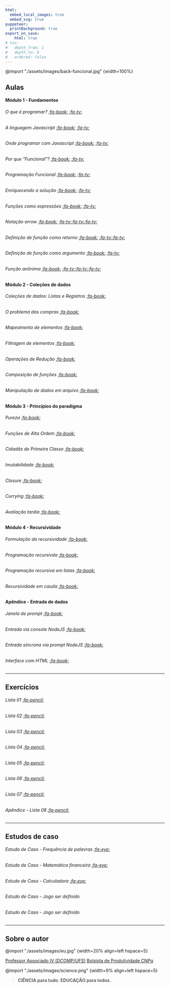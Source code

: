 ```yaml
---
html:
  embed_local_images: true
  embed_svg: true
puppeteer: 
  printBackground: true
export_on_save:
    html: true
# toc:
#   depth_from: 1
#   depth_to: 6
#   ordered: false
---
```


<!-- # Sumário {ignore}
[TOC] -->

@import "./assets/images/back-funcional.jpg" {width=100%}  

## Aulas

#### Módulo 1 - Fundamentos
###### O que é programar? [:fa-book:](/conteudo/aulas/01oqueeprogramar.html) [:fa-tv:](https://youtu.be/OtznOZE6-ns)
###### A linguagem Javascript [:fa-book:](/conteudo/aulas/02linguagemjavascript.html) [:fa-tv:](https://youtu.be/vzm3EJjfsmQ)
###### Onde programar com Javascript [:fa-book:](/conteudo/aulas/03ondeprogramar.html) [:fa-tv:](https://youtu.be/b2NJFxu3DQY)
###### Por que "Funcional"? [:fa-book:](/conteudo/aulas/04porquefuncional.html) [:fa-tv:](https://youtu.be/5OAlfVrq1qE)
###### Programação Funcional [:fa-book:](/conteudo/aulas/05programacaofuncional.html) [:fa-tv:](https://youtu.be/Ccmh07GYsQs) 
###### Enriquecendo a solução [:fa-book:](/conteudo/aulas/06enriquecendoprograma.html) [:fa-tv:](https://youtu.be/l8ELcaEh4Mg)
###### Funções como expressões [:fa-book:](/conteudo/aulas/07funcoesexpressoes.html) [:fa-tv:](https://youtu.be/x72CpUk1mcg) 
###### Notação *arrow* [:fa-book:](/conteudo/aulas/08notacaoarrow.html) [:fa-tv:](https://youtu.be/2PTkYMLuFOY)[:fa-tv:](https://youtu.be/oEd3Zp5dvx4)[:fa-tv:](https://youtu.be/FL_wLGXjj50)
###### Definição de função como retorno [:fa-book:](/conteudo/aulas/09funcaocomoretorno.html) [:fa-tv:](https://youtu.be/N0vjAngeuJM)[:fa-tv:](https://youtu.be/p0GLTnDz7T8)  
###### Definição de função como argumento [:fa-book:](/conteudo/aulas/10funcaocomoargumento.html) [:fa-tv:](https://youtu.be/QIJXZTTIxQg) 
###### Função *anônima* [:fa-book:](/conteudo/aulas/11funcaoanonima.html) [:fa-tv:](https://youtu.be/yoYOomI51N4)[:fa-tv:](https://youtu.be/v_Ecdlqani8)[:fa-tv:](https://youtu.be/qkGi6Boa0bg)

#### Módulo 2 - Coleções de dados
###### Coleções de dados: Listas e Registros [:fa-book:](/conteudo/aulas/12colecoes.html)
###### O problema das compras [:fa-book:](/conteudo/aulas/13colecoes_compras.html)
###### Mapeamento de elementos [:fa-book:](/conteudo/aulas/14mapeamento.html)
###### Filtragem de elementos [:fa-book:](/conteudo/aulas/15filtragem.html)
###### Operações de Redução [:fa-book:](/conteudo/aulas/16reducao.html)
###### Composição de funções [:fa-book:](/conteudo/aulas/17composicao.html)
###### Manipulação de dados em arquivo [:fa-book:](/conteudo/aulas/18arquivos.html)

#### Módulo 3 - Princípios do paradigma
###### Pureza [:fa-book:](/conteudo/aulas/19principiospureza.html)
###### Funções de Alta Ordem [:fa-book:](/conteudo/aulas/20principiosaltaordem.html)
###### Cidadãs de Primeira Classe [:fa-book:](/conteudo/aulas/21principiosprimeiraclasse.html)
###### Imutabilidade [:fa-book:](/conteudo/aulas/22principiosimutabilidade.html)
###### *Closure* [:fa-book:](/conteudo/aulas/23principiosclosure.html)
###### *Currying* [:fa-book:](/conteudo/aulas/24principioscurrying.html)
###### Avaliação tardia [:fa-book:](/conteudo/aulas/25principiosavaltardia.html)

#### Módulo 4 - Recursividade
###### Formulação da recursividade [:fa-book:](/conteudo/aulas/26recursividadeformulacao.html)
###### Programação recursivda [:fa-book:](/conteudo/aulas/27programacaorecursiva.html)
###### Programação recursiva em listas [:fa-book:](/conteudo/aulas/28programacaorecursivalistas.html) 
###### Recursividade em cauda [:fa-book:](/conteudo/aulas/29recursividadecauda.html)

#### Apêndice - Entrada de dados
###### Janela de prompt [:fa-book:](/conteudo/aulas/30apendicejanelaprompt.html)
###### Entrada via console NodeJS [:fa-book:](/conteudo/aulas/31apendiceconsolenodejs.html)
###### Entrada síncrona via prompt NodeJS [:fa-book:](/conteudo/aulas/32apendicepromptnodejs.html)
###### Interface com HTML [:fa-book:](/conteudo/aulas/33apendiceentradahtml.html)

---
## Exercícios
###### Lista 01 [:fa-pencil:](/conteudo/exercicios/lista01.html)
###### Lista 02 [:fa-pencil:](/conteudo/exercicios/lista02.html)
###### Lista 03 [:fa-pencil:](/conteudo/exercicios/lista03.html)
###### Lista 04 [:fa-pencil:](/conteudo/exercicios/lista04.html)
###### Lista 05 [:fa-pencil:](/conteudo/exercicios/lista05.html)
###### Lista 06 [:fa-pencil:](/conteudo/exercicios/lista06.html)
###### Lista 07 [:fa-pencil:](/conteudo/exercicios/lista07.html)
###### Apêndice - Lista 08 [:fa-pencil:](/conteudo/exercicios/lista08.html)
---
## Estudos de caso
###### Estudo de Caso - Frequência de palavras [:fa-eye:](/conteudo/estudocaso/ec_frequencia.html)
###### Estudo de Caso - Matemática financeira [:fa-eye:](/conteudo/estudocaso/ec_financeira.html)
###### Estudo de Caso - Calculadora [:fa-eye:](/conteudo/estudocaso/ec_calculadora.html)
###### Estudo de Caso - *Jogo ser definido*
###### Estudo de Caso - *Jogo ser definido* 

---

## Sobre o autor

@import "./assets/images/eu.jpg" {width=20% align=left hspace=5} 

[Professor Associado IV (DCOMP/UFS)](https://www.sigaa.ufs.br/sigaa/public/docente/portal.jsf?siape=2527554)
[Bolsista de Produtividade CNPq](http://lattes.cnpq.br/7119477874134821)


@import "./assets/images/science.png" {width=9% align=left hspace=5} 

> **CIÊNCIA para tudo. 
> EDUCAÇÃO para todos.**